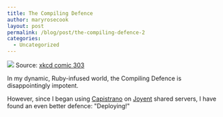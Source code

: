 ```yaml
---
title: The Compiling Defence
author: maryrosecook
layout: post
permalink: /blog/post/the-compiling-defence-2
categories:
  - Uncategorized
---
```

![][1]
Source: [xkcd comic 303][2]

In my dynamic, Ruby-infused world, the Compiling Defence is disappointingly impotent.

However, since I began using [Capistrano][3] on [Joyent][4] shared servers, I have found an even better defence: "Deploying!"

 [1]: https://imgs.xkcd.com/comics/compiling.png
 [2]: http://xkcd.com/303/
 [3]: http://www.capify.org
 [4]: http://www.joyent.com/connector/web-hosting/

